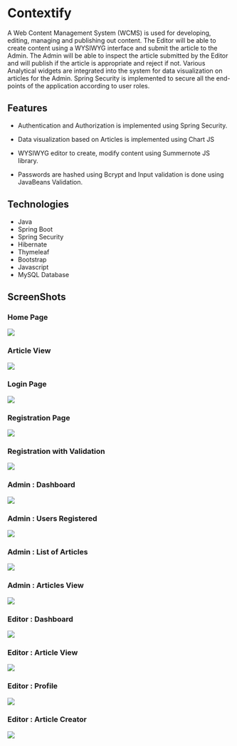 # Contextify

A Web Content Management System (WCMS) is used for developing, editing, managing and publishing out content. The Editor will be able to create content using a WYSIWYG interface and submit the article to the Admin. The Admin will be able to inspect the article submitted by the Editor and will publish if the article is appropriate and reject if not. Various Analytical widgets are integrated into the system for data visualization on articles for the Admin. Spring Security is implemented to secure all the end-points of the application according to user roles.  



## Features

 * Authentication and Authorization is implemented using Spring Security.

 * Data visualization based on Articles is implemented using Chart JS

 * WYSIWYG editor to create, modify content using Summernote JS library.

 * Passwords are hashed using Bcrypt and Input validation is done using JavaBeans Validation.



## Technologies
 * Java
 * Spring Boot
 * Spring Security
 * Hibernate 
 * Thymeleaf
 * Bootstrap
 * Javascript
 * MySQL Database


## ScreenShots

### Home Page

![](Screenshots/index.PNG)


### Article View

![](Screenshots/indexArticleView.PNG)


### Login Page

![](Screenshots/login1.PNG)


### Registration Page

![](Screenshots/UserRegister.PNG)


### Registration with Validation 

![](Screenshots/UserRegisterValidation.PNG)


### Admin : Dashboard

![](Screenshots/AdminDashboard.PNG)


### Admin : Users Registered

![](Screenshots/AdminDashboard.PNG)


### Admin : List of Articles

![](Screenshots/AdminArticlesList.PNG)


### Admin : Articles View

![](Screenshots/AdminArticleView.PNG)


### Editor : Dashboard

![](Screenshots/EditorDashboard.PNG)


### Editor : Article View

![](Screenshots/EditorArticleView.PNG)


### Editor : Profile

![](Screenshots/EditorProfile.PNG)


### Editor : Article Creator

![](Screenshots/EditorArticleCreator.PNG)


